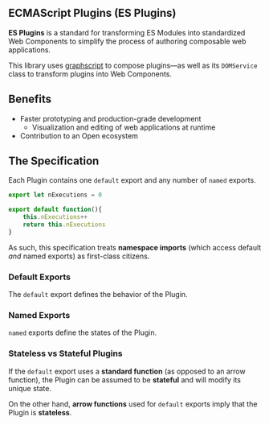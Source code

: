 ## ECMAScript Plugins (ES Plugins)

**ES Plugins** is a standard for transforming ES Modules into standardized Web Components to simplify the process of authoring composable web applications.

This library uses [graphscript](https://github.com/brainsatplay/graphscript) to compose plugins—as well as its `DOMService` class to transform plugins into Web Components.

## Benefits
- Faster prototyping and production-grade development
    - Visualization and editing of web applications at runtime
- Contribution to an Open ecosystem

## The Specification
Each Plugin contains one `default` export and any number of `named` exports.

``` javascript
export let nExecutions = 0

export default function(){
    this.nExecutions++
    return this.nExecutions
}
```

As such, this specification treats **namespace imports** (which access default *and* named exports) as first-class citizens.

### Default Exports
The `default` export defines the behavior of the Plugin.

### Named Exports
 `named` exports define the states of the Plugin. 

### Stateless vs Stateful Plugins
If the `default` export uses a **standard function** (as opposed to an arrow function), the Plugin can be assumed to be **stateful** and will modify its unique state.

On the other hand, **arrow functions** used for `default` exports imply that the Plugin is **stateless**.